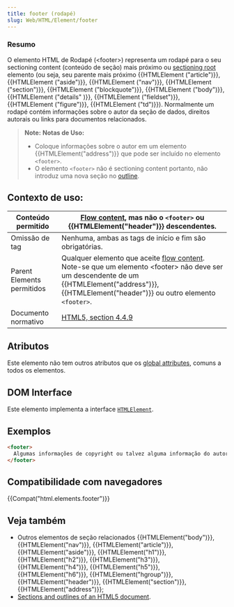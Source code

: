```yaml
---
title: footer (rodapé)
slug: Web/HTML/Element/footer
---
```

### Resumo

O elemento HTML de Rodapé (\<footer>) representa um rodapé para o seu sectioning content (conteúdo de seção) mais próximo ou [sectioning root](/pt-BR/docs/Sections_and_Outlines_of_an_HTML5_document#sectioning_root) elemento (ou seja, seu parente mais próximo {{HTMLElement ("article")}}, {{HTMLElement ("aside")}}, {{HTMLElement ("nav")}}, {{HTMLElement ("section")}}, {{HTMLElement ("blockquote")}}, {{HTMLElement ("body")}}, {{HTMLElement ("details" )}}, {{HTMLElement ("fieldset")}}, {{HTMLElement ("figure")}}, {{HTMLElement ("td")}}). Normalmente um rodapé contém informações sobre o autor da seção de dados, direitos autorais ou links para documentos relacionados.

> **Note:** **Notas de Uso:**
>
> - Coloque informações sobre o autor em um elemento {{HTMLElement("address")}} que pode ser incluído no elemento `<footer>`.
> - O elemento `<footer>` não é sectioning content portanto, não introduz uma nova seção no [outline](/pt-BR/docs/Sections_and_Outlines_of_an_HTML5_document).

## Contexto de uso:

| Conteúdo permitido         | [Flow content](/pt-BR/docs/HTML/Content_categories#flow_content), mas não o `<footer>` ou {{HTMLElement("header")}} descendentes.                                                                                                                                |
| -------------------------- | -------------------------------------------------------------------------------------------------------------------------------------------------------------------------------------------------------------------------------------------------------------------------------------------------------------- |
| Omissão de tag             | Nenhuma, ambas as tags de início e fim são obrigatórias.                                                                                                                                                                                                                                                       |
| Parent Elements permitidos | Qualquer elemento que aceite [flow content](/pt-BR/docs/HTML/Content_categories#flow_content). Note-se que um elemento \<footer> não deve ser um descendente de um {{HTMLElement("address")}}, {{HTMLElement("header")}} ou outro elemento `<footer>`. |
| Documento normativo        | [HTML5, section 4.4.9](http://www.whatwg.org/specs/web-apps/current-work/multipage/sections.html#the-footer-element)                                                                                                                                                                                           |

## Atributos

Este elemento não tem outros atributos que os [global attributes](/pt-BR/docs/HTML/Global_attributes), comuns a todos os elementos.

## DOM Interface

Este elemento implementa a interface [`HTMLElement`](/pt-BR/docs/DOM/element).

## Exemplos

```html
<footer>
  Algumas informações de copyright ou talvez alguma informação do autor de um <article>?
</footer>
```

## Compatibilidade com navegadores

{{Compat("html.elements.footer")}}

## Veja também

- Outros elementos de seção relacionados {{HTMLElement("body")}}, {{HTMLElement("nav")}}, {{HTMLElement("article")}}, {{HTMLElement("aside")}}, {{HTMLElement("h1")}}, {{HTMLElement("h2")}}, {{HTMLElement("h3")}}, {{HTMLElement("h4")}}, {{HTMLElement("h5")}}, {{HTMLElement("h6")}}, {{HTMLElement("hgroup")}}, {{HTMLElement("header")}}, {{HTMLElement("section")}}, {{HTMLElement("address")}};
- [Sections and outlines of an HTML5 document](/pt-BR/docs/Sections_and_Outlines_of_an_HTML5_document).
